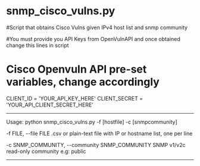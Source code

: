 # snmp_cisco_vulns.py
#Script that obtains Cisco Vulns given IPv4 host list and snmp community

#You must provide you API Keys from OpenVulnAPI and once obtained change this lines in script

# Cisco Openvuln API pre-set variables, change accordingly

CLIENT_ID =  'YOUR_API_KEY_HERE'
CLIENT_SECRET = 'YOUR_API_CLIENT_SECRET_HERE'

----------------------------------------------------------------------------------

Usage: python snmp_cisco_vulns.py -f [hostfile] -c [snmpcommunity]

  -f FILE, --file FILE  .csv or plain-text file with IP or hostname list, one
                        per line
                        
  -c SNMP_COMMUNITY, --community SNMP_COMMUNITY
                        SNMP v1/v2c read-only community e.g: public
__________________________________________________________________________________
